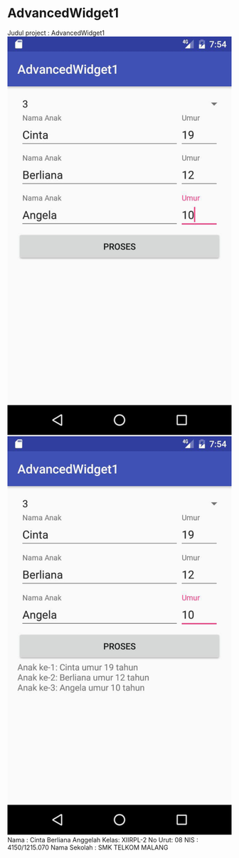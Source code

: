 # AdvancedWidget1

Judul project : AdvancedWidget1
![Screenshot 1](https://github.com/cintaberliana/AdvancedWidget1/blob/master/AW1_cinta1.jpg)
![Screenshot 2](https://github.com/cintaberliana/AdvancedWidget1/blob/master/AW1_cinta2.jpg)
Nama : Cinta Berliana Anggelah
Kelas: XIIRPL-2
No Urut: 08
NIS : 4150/1215.070
Nama Sekolah : SMK TELKOM MALANG
